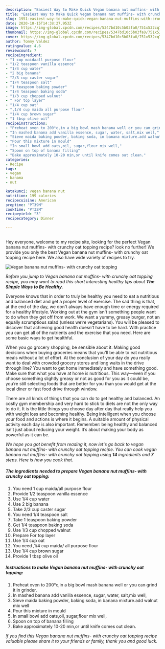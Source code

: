 ```yaml
---
description: "Easiest Way to Make Quick Vegan banana nut muffins- with crunchy oat topping"
title: "Easiest Way to Make Quick Vegan banana nut muffins- with crunchy oat topping"
slug: 1951-easiest-way-to-make-quick-vegan-banana-nut-muffins-with-crunchy-oat-topping
date: 2020-10-15T14:38:27.953Z
image: https://img-global.cpcdn.com/recipes/5347bd10c5b03fa0/751x532cq70/vegan-banana-nut-muffins-with-crunchy-oat-topping-recipe-main-photo.jpg
thumbnail: https://img-global.cpcdn.com/recipes/5347bd10c5b03fa0/751x532cq70/vegan-banana-nut-muffins-with-crunchy-oat-topping-recipe-main-photo.jpg
cover: https://img-global.cpcdn.com/recipes/5347bd10c5b03fa0/751x532cq70/vegan-banana-nut-muffins-with-crunchy-oat-topping-recipe-main-photo.jpg
author: Tommy Valdez
ratingvalue: 4.6
reviewcount: 7
recipeingredient:
- "1 cup maidaall purpose flour"
- "1/2 teaspoon vanilla essence"
- "1/4 cup water"
- "2 big banana"
- "2/3 cup caster sugar"
- "1/4 teaspoon salt"
- "1 teaspoon baking powder"
- "1/4 teaspoon baking soda"
- "1/3 cup chopped walnut"
- " For top layer"
- "1/4 cup oat"
- ",1/4 cup maida all purpose flour"
- "1/4 cup brown sugar"
- "1 tbsp olive oil"
recipeinstructions:
- "Preheat oven to 200°c,in a big bowl mash banana well or you can grind it in grinder."
- "In mashed banana add vanilla essence, sugar, water, salt,mix well,"
- "Sieve maida baking powder, baking soda, in banana mixture.add walnut mix well"
- "Pour this mixture in mould"
- "In small bowl add oats,oil, sugar,flour mix well,"
- "Spoon on top of banana filling"
- "Bake approximately 10-20 min,or until knife comes out clean."
categories:
- Recipe
tags:
- vegan
- banana
- nut

katakunci: vegan banana nut 
nutrition: 199 calories
recipecuisine: American
preptime: "PT39M"
cooktime: "PT32M"
recipeyield: "3"
recipecategory: Dinner

---
```

<br>
Hey everyone, welcome to my recipe site, looking for the perfect Vegan banana nut muffins- with crunchy oat topping recipe? look no further! We provide you only the best Vegan banana nut muffins- with crunchy oat topping recipe here. We also have wide variety of recipes to try.
<br>


![Vegan banana nut muffins- with crunchy oat topping](https://img-global.cpcdn.com/recipes/5347bd10c5b03fa0/751x532cq70/vegan-banana-nut-muffins-with-crunchy-oat-topping-recipe-main-photo.jpg)

<i>Before you jump to Vegan banana nut muffins- with crunchy oat topping recipe, you may want to read this short interesting healthy tips about <strong>The Simple Ways to Be Healthy</strong>.</i>

Everyone knows that in order to truly be healthy you need to eat a nutritious and balanced diet and get a proper level of exercise. The sad thing is that, at the end of the day, we don't always have enough time or energy required for a healthy lifestyle. Working out at the gym isn't something people want to do when they get off from work. We want a yummy, greasy burger, not an equally scrumptious salad (unless we’re vegetarians). You will be pleased to discover that achieving good health doesn't have to be hard. With practice you can get all of the nutrients and the exercise that you need. Here are some basic ways to get healthful.

When you go grocery shopping, be sensible about it. Making good decisions when buying groceries means that you'll be able to eat nutritious meals without a lot of effort. At the conclusion of your day do you really want to deal with crowded grocery stores and long waits in the drive through line? You want to get home immediately and have something good. Make sure that what you have at home is nutritious. This way—even if you choose something slightly greasy or not as good for you as it could be, you’re still selecting foods that are better for you than you would get at the local diner or fast food drive through window.

There are all kinds of things that you can do to get healthy and balanced. An costly gym membership and very hard to stick to diets are not the only way to do it. It is the little things you choose day after day that really help you with weight loss and becoming healthy. Being intelligent when you choose your food and actions is where it begins. A suitable amount of physical activity each day is also important. Remember: being healthy and balanced isn’t just about reducing your weight. It’s about making your body as powerful as it can be. 


<i>We hope you got benefit from reading it, now let's go back to vegan banana nut muffins- with crunchy oat topping recipe. You can cook vegan banana nut muffins- with crunchy oat topping using <strong>14</strong> ingredients and <strong>7</strong> steps. Here is how you cook that.
</i>

##### The ingredients needed to prepare Vegan banana nut muffins- with crunchy oat topping:

1. You need 1 cup maida/all purpose flour
1. Provide 1/2 teaspoon vanilla essence
1. Use 1/4 cup water
1. Use 2 big banana
1. Take 2/3 cup caster sugar
1. You need 1/4 teaspoon salt
1. Take 1 teaspoon baking powder
1. Get 1/4 teaspoon baking soda
1. Use 1/3 cup chopped walnut
1. Prepare  For top layer
1. Use 1/4 cup oat
1. You need ,1/4 cup maida/ all purpose flour
1. Use 1/4 cup brown sugar
1. Provide 1 tbsp olive oil


##### Instructions to make Vegan banana nut muffins- with crunchy oat topping:

1. Preheat oven to 200°c,in a big bowl mash banana well or you can grind it in grinder.
1. In mashed banana add vanilla essence, sugar, water, salt,mix well,
1. Sieve maida baking powder, baking soda, in banana mixture.add walnut mix well
1. Pour this mixture in mould
1. In small bowl add oats,oil, sugar,flour mix well,
1. Spoon on top of banana filling
1. Bake approximately 10-20 min,or until knife comes out clean.


<i>If you find this Vegan banana nut muffins- with crunchy oat topping recipe valuable please share it to your friends or family, thank you and good luck.</i>
